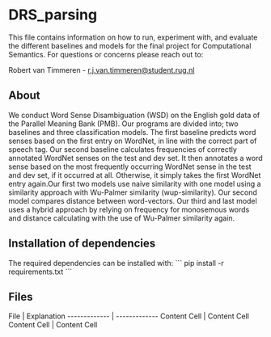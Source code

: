 # DRS_parsing
This file contains information on how to run, experiment with, and evaluate the different baselines and models for the final project for Computational Semantics. For questions or concerns please reach out to:

Robert van Timmeren - r.j.van.timmeren@student.rug.nl

<h2>About</h2>
We conduct Word Sense Disambiguation (WSD) on the English gold data of the Parallel Meaning Bank (PMB). Our programs are divided into; two baselines and three classification models.
The first baseline predicts word senses based on the first entry on WordNet, in line with the correct part of speech tag. 
Our second baseline calculates frequencies of correctly annotated WordNet senses on the test and dev set. It then annotates a word sense based on the most frequently occurring WordNet sense in the test and dev set, if it occurred at all. Otherwise, it simply takes the first WordNet entry again.Our first two models use naive similarity with one model using a similarity approach with Wu-Palmer similarity (wup-similarity). Our second model compares distance between word-vectors.
Our third and last model uses a hybrid approach by relying on frequency for monosemous words and distance calculating with the use of Wu-Palmer similarity again.

<h2>Installation of dependencies</h2>
The required dependencies can be installed with:
```
pip install -r requirements.txt
```

<h2>Files</h2>
File  | Explanation
------------- | -------------
Content Cell  | Content Cell
Content Cell  | Content Cell
